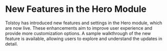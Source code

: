 # New Features in the Hero Module

Tolstoy has introduced new features and settings in the Hero module, which are now live. These enhancements aim to improve user experience and provide more customization options. A sample walkthrough of the new feature is available, allowing users to explore and understand the updates in detail.